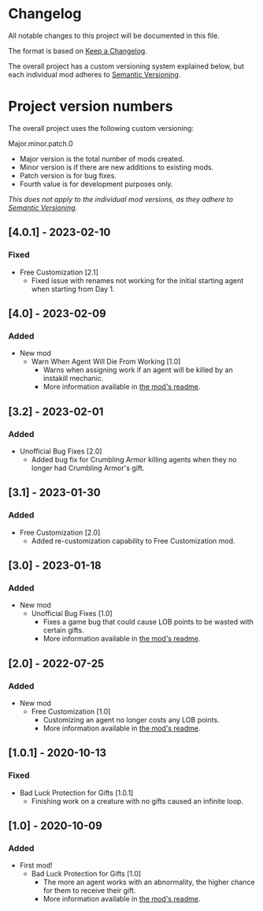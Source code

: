 # Changelog

All notable changes to this project will be documented in this file.

The format is based on [Keep a Changelog](https://keepachangelog.com/en/1.1.0/).

The overall project has a custom versioning system explained below, but each individual mod adheres to [Semantic Versioning](https://semver.org/spec/v2.0.0.html).

# Project version numbers

The overall project uses the following custom versioning:

Major.minor.patch.0

* Major version is the total number of mods created.
* Minor version is if there are new additions to existing mods.
* Patch version is for bug fixes.
* Fourth value is for development purposes only.

*This does not apply to the individual mod versions, as they adhere to [Semantic Versioning](https://semver.org/spec/v2.0.0.html).*

## [4.0.1] - 2023-02-10

### Fixed

- Free Customization [2.1]
  - Fixed issue with renames not working for the initial starting agent when starting from Day 1.

## [4.0] - 2023-02-09

### Added

- New mod
  - Warn When Agent Will Die From Working [1.0]
    - Warns when assigning work if an agent will be killed by an instakill mechanic.
    - More information available in [the mod's readme](LobotomyCorporationMods.WarnWhenAgentWillDieFromWorking/README.md).

## [3.2] - 2023-02-01

### Added

- Unofficial Bug Fixes [2.0]
  - Added bug fix for Crumbling Armor killing agents when they no longer had Crumbling Armor's gift.

## [3.1] - 2023-01-30

### Added

- Free Customization [2.0]
  - Added re-customization capability to Free Customization mod.

## [3.0] - 2023-01-18

### Added

- New mod
  - Unofficial Bug Fixes [1.0]
    - Fixes a game bug that could cause LOB points to be wasted with certain gifts.
    - More information available in [the mod's readme](LobotomyCorporationMods.BugFixes/README.md).

## [2.0] - 2022-07-25

### Added
 
- New mod
  - Free Customization [1.0]
    - Customizing an agent no longer costs any LOB points.
    - More information available in [the mod's readme](LobotomyCorporationMods.FreeCustomization/README.md).

## [1.0.1] - 2020-10-13

### Fixed

- Bad Luck Protection for Gifts [1.0.1]
  - Finishing work on a creature with no gifts caused an infinite loop.

## [1.0] - 2020-10-09

### Added

- First mod!
  - Bad Luck Protection for Gifts [1.0]
    - The more an agent works with an abnormality, the higher chance for them to receive their gift.
    - More information available in [the mod's readme](LobotomyCorporationMods.BadLuckProtectionForGifts/README.md).